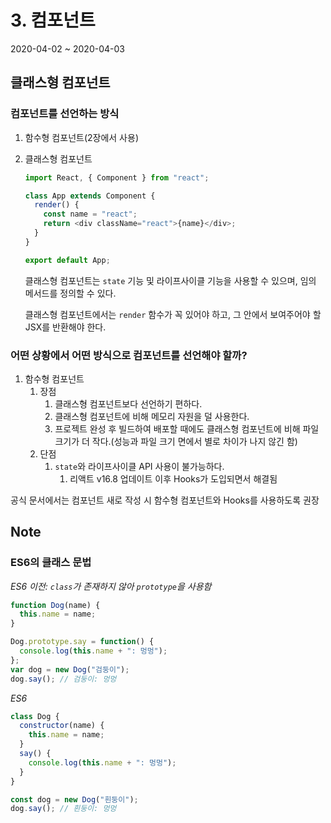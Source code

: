 # 3. 컴포넌트

2020-04-02 ~ 2020-04-03

## 클래스형 컴포넌트

### 컴포넌트를 선언하는 방식

1. 함수형 컴포넌트(2장에서 사용)
2. 클래스형 컴포넌트

   ```javascript
   import React, { Component } from "react";

   class App extends Component {
     render() {
       const name = "react";
       return <div className="react">{name}</div>;
     }
   }

   export default App;
   ```

   클래스형 컴포넌트는 `state` 기능 및 라이프사이클 기능을 사용할 수 있으며, 임의 메서드를 정의할 수 있다.

   클래스형 컴포넌트에서는 `render` 함수가 꼭 있어야 하고, 그 안에서 보여주어야 할 JSX를 반환해야 한다.

### 어떤 상황에서 어떤 방식으로 컴포넌트를 선언해야 할까?

1. 함수형 컴포넌트
   1. 장점
      1. 클래스형 컴포넌트보다 선언하기 편하다.
      2. 클래스형 컴포넌트에 비해 메모리 자원을 덜 사용한다.
      3. 프로젝트 완성 후 빌드하여 배포할 때에도 클래스형 컴포넌트에 비해 파일 크기가 더 작다.(성능과 파일 크기 면에서 별로 차이가 나지 않긴 함)
   2. 단점
      1. `state`와 라이프사이클 API 사용이 불가능하다.
         1. 리액트 v16.8 업데이트 이후 Hooks가 도입되면서 해결됨

공식 문서에서는 컴포넌트 새로 작성 시 함수형 컴포넌트와 Hooks를 사용하도록 권장

## Note

### ES6의 클래스 문법

_ES6 이전: `class`가 존재하지 않아 `prototype`을 사용함_

```javascript
function Dog(name) {
  this.name = name;
}

Dog.prototype.say = function() {
  console.log(this.name + ": 멍멍");
};
var dog = new Dog("검둥이");
dog.say(); // 검둥이: 멍멍
```

_ES6_

```javascript
class Dog {
  constructor(name) {
    this.name = name;
  }
  say() {
    console.log(this.name + ": 멍멍");
  }
}

const dog = new Dog("흰둥이");
dog.say(); // 흰둥이: 멍멍
```
